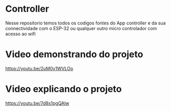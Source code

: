 # Controller
 Nesse repositorio temos todos os codigos fontes do App controller e da sua connectividade com o ESP-32 ou qualquer outro micro controlador com acesso ao wifi

# Video demonstrando do projeto
 https://youtu.be/2uM0v1WVLOo
 
# Video explicando o projeto
 https://youtu.be/7d8s1pgQAlw

